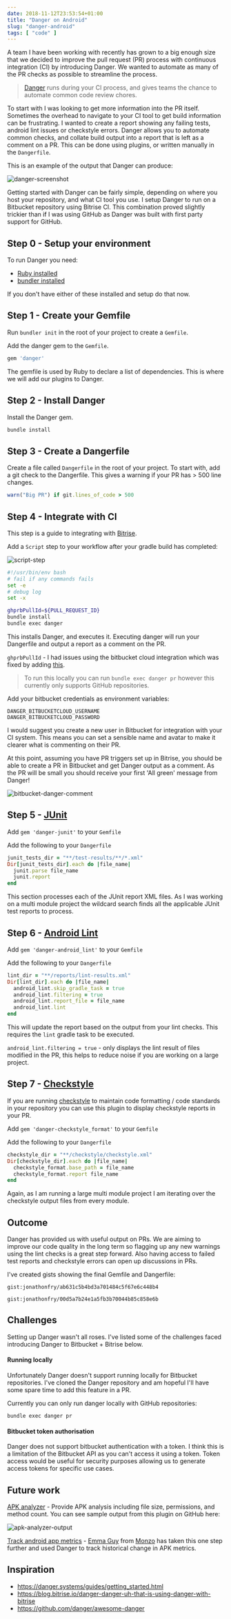 ```yaml
---
date: 2018-11-12T23:53:54+01:00
title: "Danger on Android"
slug: "danger-android"
tags: [ "code" ]
---
```


A team I have been working with recently has grown to a big enough size that we decided to improve the pull request (PR) process with continuous integration (CI) by introducing Danger. We wanted to automate as many of the PR checks as possible to streamline the process.

> [Danger](https://github.com/danger/danger) runs during your CI process, and gives teams the chance to automate common code review chores.

To start with I was looking to get more information into the PR itself. Sometimes the overhead to navigate to your CI tool to get build information can be frustrating. I wanted to create a report showing any failing tests, android lint issues or checkstyle errors.
Danger allows you to automate common checks, and collate build output into a report that is left as a comment on a PR. This can be done using plugins, or written manually in the `Dangerfile`.

This is an example of the output that Danger can produce:

![danger-screenshot](https://danger.systems/images/danger-screenshot-074f084c.png)

Getting started with Danger can be fairly simple, depending on where you host your repository, and what CI tool you use. 
I setup Danger to run on a Bitbucket repository using Bitrise CI. This combination proved slightly trickier than if I was using GitHub as Danger was built with first party support for GitHub.

## Step 0 - Setup your environment

To run Danger you need:

* [Ruby installed](https://www.ruby-lang.org/en/documentation/installation/)
* [bundler installed](https://bundler.io/)

If you don't have either of these installed and setup do that now.

## Step 1 - Create your Gemfile
Run `bundler init` in the root of your project to create a `Gemfile`.

Add the danger gem to the `Gemfile`.

```ruby
gem 'danger'
```

The gemfile is used by Ruby to declare a list of dependencies. This is where we will add our plugins to Danger.

## Step 2 - Install Danger
Install the Danger gem.
```ruby
bundle install
```

## Step 3 - Create a Dangerfile
Create a file called `Dangerfile` in the root of your project.
To start with, add a git check to the Dangerfile. This gives a warning if your PR has > 500 line changes.
```ruby
warn("Big PR") if git.lines_of_code > 500
```

## Step 4 - Integrate with CI

This step is a guide to integrating with [Bitrise](https://www.bitrise.io/). 

Add a `Script` step to your workflow after your gradle build has completed:

![script-step](/static/script-step.png)

```bash
#!/usr/bin/env bash
# fail if any commands fails
set -e
# debug log
set -x

ghprbPullId=${PULL_REQUEST_ID}
bundle install
bundle exec danger
```
This installs Danger, and executes it. Executing danger will run your Dangerfile and output a report as a comment on the PR.

`ghprbPullId` - I had issues using the bitbucket cloud integration which was fixed by adding [this](https://github.com/danger/danger/issues/763#issuecomment-288801845).

> To run this locally you can run `bundle exec danger pr` however this currently only supports GitHub repositories.


Add your bitbucket credentials as environment variables:
```
DANGER_BITBUCKETCLOUD_USERNAME
DANGER_BITBUCKETCLOUD_PASSWORD
```

I would suggest you create a new user in Bitbucket for integration with your CI system. This means you can set a sensible name and avatar to make it clearer what is commenting on their PR.

At this point, assuming you have PR triggers set up in Bitrise, you should be able to create a PR in Bitbucket and get Danger output as a comment. As the PR will be small you should receive your first 'All green' message from Danger!

![bitbucket-danger-comment](/static/bitbucket-danger-comment.png)

## Step 5 - [JUnit](https://github.com/orta/danger-junit) 
Add `gem 'danger-junit'` to your `Gemfile`

Add the following to your `Dangerfile`

```ruby
junit_tests_dir = "**/test-results/**/*.xml"
Dir[junit_tests_dir].each do |file_name|
  junit.parse file_name
  junit.report
end
```

This section processes each of the JUnit report XML files.
As I was working on a multi module project the wildcard search finds all the applicable JUnit test reports to process.

## Step 6 - [Android Lint](https://github.com/loadsmart/danger-android_lint)
Add `gem 'danger-android_lint'` to your `Gemfile`

Add the following to your `Dangerfile`

```ruby
lint_dir = "**/reports/lint-results.xml"
Dir[lint_dir].each do |file_name|
  android_lint.skip_gradle_task = true
  android_lint.filtering = true
  android_lint.report_file = file_name
  android_lint.lint
end
```

This will update the report based on the output from your lint checks.
This requires the `lint` gradle task to be executed.


`android_lint.filtering = true` - only displays the lint result of files modified in the PR, this helps to reduce noise if you are working on a large project.

## Step 7 - [Checkstyle](https://github.com/noboru-i/danger-checkstyle_format)
If you are running [checkstyle](https://github.com/checkstyle/checkstyle) to maintain code formatting / code standards in your repository you can use this plugin to display checkstyle reports in your PR.

Add `gem 'danger-checkstyle_format'` to your `Gemfile`

Add the following to your `Dangerfile`

```ruby
checkstyle_dir = "**/checkstyle/checkstyle.xml"
Dir[checkstyle_dir].each do |file_name|
  checkstyle_format.base_path = file_name
  checkstyle_format.report file_name
end
```

Again, as I am running a large multi module project I am iterating over the checkstyle output files from every module.

## Outcome
Danger has provided us with useful output on PRs. We are aiming to improve our code quality in the long term so flagging up any new warnings using the lint checks is a great step forward. 
Also having access to failed test reports and checkstyle errors can open up discussions in PRs.

I've created gists showing the final Gemfile and Dangerfile:

`gist:jonathonfry/ab631c5b4bd3a701484c5f67e6c448b4`

`gist:jonathonfry/00d5a7b24e1a5fb3b70044b85c858e6b`

## Challenges

Setting up Danger wasn't all roses. I've listed some of the challenges faced introducing Danger to Bitbucket + Bitrise below.

#### Running locally
Unfortunately Danger doesn't support running locally for Bitbucket repositories. I've cloned the Danger repository and am hopeful I'll have some spare time to add this feature in a PR.

Currently you can only run danger locally with GitHub repositories:

`bundle exec danger pr` 


#### Bitbucket token authorisation
Danger does not support bitbucket authentication with a token. I think this is a limitation of the Bitbucket API as you can't access it using a token. 
Token access would be useful for security purposes allowing us to generate access tokens for specific use cases.

## Future work
[APK analyzer](https://github.com/STAR-ZERO/danger-apkanalyzer) - Provide APK analysis including file size, permissions, and method count. You can see sample output from this plugin on GitHub here:

![apk-analyzer-output](https://github.com/STAR-ZERO/danger-apkanalyzer/raw/master/image.png)

[Track android app metrics](https://medium.com/@emmaguy/tracking-android-app-metrics-431cbea2113d) - [Emma Guy](https://twitter.com/emmaguy) from [Monzo](https://monzo.com/) has taken this one step further and used Danger to track historical change in APK metrics.

## Inspiration
* https://danger.systems/guides/getting_started.html
* https://blog.bitrise.io/danger-danger-uh-that-is-using-danger-with-bitrise
* https://github.com/danger/awesome-danger
